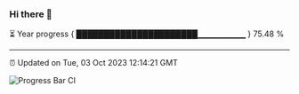 ### Hi there 👋

⏳ Year progress { ██████████████████████▁▁▁▁▁▁▁▁ } 75.48 %

---

⏰ Updated on Tue, 03 Oct 2023 12:14:21 GMT

![Progress Bar CI](https://github.com/Shyam-Makwana/GitHub-Actions-Demo/workflows/Progress%20Bar%20CI/badge.svg)
